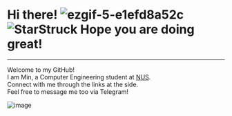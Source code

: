 # Hi there! ![ezgif-5-e1efd8a52c](https://github.com/woodenclock/woodenclock/assets/69474977/c6495d7d-ff52-402d-a81f-9528cf9dff82) ![StarStruck](https://github.com/woodenclock/woodenclock/assets/69474977/9d03491f-acb6-40e8-886e-0e099bba42fc) Hope you are doing great!  

-------------------------------------------------------------------------------------------------------------------------------------------------

Welcome to my GitHub!    
I am Min, a Computer Engineering student at [NUS](https://nus.edu.sg/).  
Connect with me through the links at the side.   
Feel free to message me too via Telegram!   

![image](https://github.com/woodenclock/woodenclock/assets/69474977/7b84c0a1-d2f4-4b9c-a63c-841a311e631e)  

